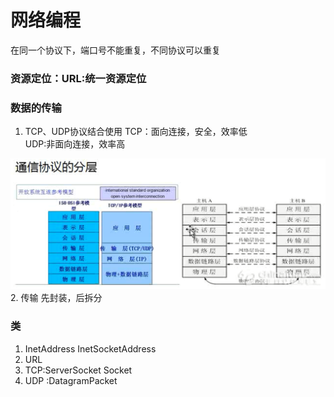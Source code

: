 # 网络编程
  在同一个协议下，端口号不能重复，不同协议可以重复<br>
### 资源定位：URL:统一资源定位
### 数据的传输
1. TCP、UDP协议结合使用
  TCP：面向连接，安全，效率低<br>
  UDP:非面向连接，效率高<br>
  
![avatar](https://github.com/SmallNancy/trueChain/blob/master/picture/net7.png) 
2. 传输 先封装，后拆分
### 类
  1. InetAddress  InetSocketAddress
  2. URL 
  3. TCP:ServerSocket Socket
  4. UDP :DatagramPacket
  
